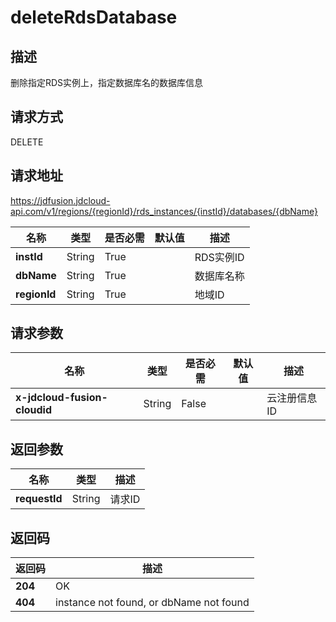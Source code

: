 # deleteRdsDatabase


## 描述
删除指定RDS实例上，指定数据库名的数据库信息

## 请求方式
DELETE

## 请求地址
https://jdfusion.jdcloud-api.com/v1/regions/{regionId}/rds_instances/{instId}/databases/{dbName}

|名称|类型|是否必需|默认值|描述|
|---|---|---|---|---|
|**instId**|String|True| |RDS实例ID|
|**dbName**|String|True| |数据库名称|
|**regionId**|String|True| |地域ID|

## 请求参数
|名称|类型|是否必需|默认值|描述|
|---|---|---|---|---|
|**x-jdcloud-fusion-cloudid**|String|False| |云注册信息ID|


## 返回参数
|名称|类型|描述|
|---|---|---|
|**requestId**|String|请求ID|


## 返回码
|返回码|描述|
|---|---|
|**204**|OK|
|**404**|instance not found, or dbName not found|
